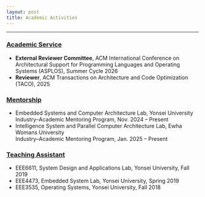 ```yaml
---
layout: post
title: Academic Activities
---
```


-----
### <u>Academic Service</u>
- **External Reviewer Committee**, ACM International Conference on Architectural Support for Programming Languages and Operating Systems (ASPLOS), Summer Cycle 2026
- **Reviewer**, ACM Transactions on Architecture and Code Optimization (TACO), 2025

### <u>Mentorship</u>
- Embedded Systems and Computer Architecture Lab, Yonsei University  
  Industry–Academic Mentoring Program, Nov. 2024 <span>&ndash;</span> Present
- Intelligence System and Parallel Computer Architecture Lab, Ewha Womans University  
  Industry–Academic Mentoring Program, Jan. 2025 <span>&ndash;</span> Present

### <u>Teaching Assistant</u>
- EEE6611, System Design and Applications Lab, Yonsei University, Fall 2019
- EEE4473, Embedded System Lab, Yonsei University, Spring 2019
- EEE3535, Operating Systems, Yonsei University, Fall 2018

